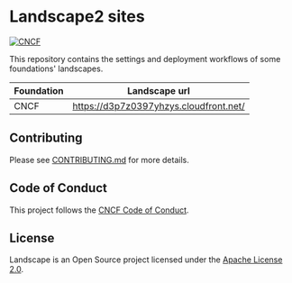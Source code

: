 # Landscape2 sites

[![CNCF](https://github.com/tegioz/landscape2-sites/actions/workflows/cncf.yml/badge.svg)](https://github.com/tegioz/landscape2-sites/actions/workflows/cncf.yml)

This repository contains the settings and deployment workflows of some foundations' landscapes.

| Foundation | Landscape url                            |
| ---------- | ---------------------------------------- |
| CNCF       | <https://d3p7z0397yhzys.cloudfront.net/> |

## Contributing

Please see [CONTRIBUTING.md](./CONTRIBUTING.md) for more details.

## Code of Conduct

This project follows the [CNCF Code of Conduct](https://github.com/cncf/foundation/blob/master/code-of-conduct.md).

## License

Landscape is an Open Source project licensed under the [Apache License 2.0](https://www.apache.org/licenses/LICENSE-2.0).
